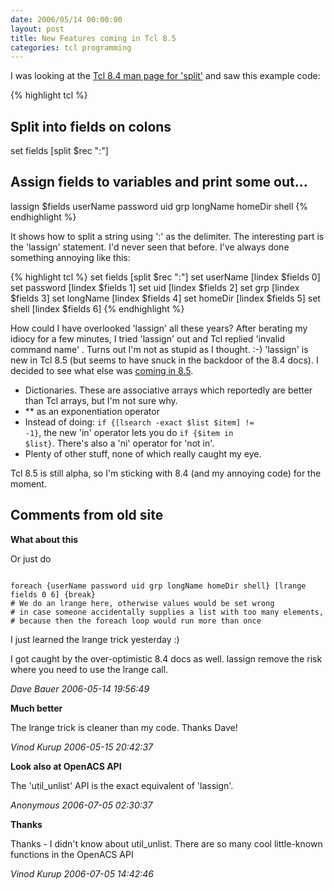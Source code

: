 ```yaml
---
date: 2006/05/14 00:00:00
layout: post
title: New Features coming in Tcl 8.5
categories: tcl programming
---
```


I was looking at the [Tcl 8.4 man page for 'split'](http://www.tcl.tk/man/tcl8.4/TclCmd/split.htm) and saw this example code:

{% highlight tcl %}
## Split into fields on colons
set fields [split $rec ":"]
## Assign fields to variables and print some out...
lassign $fields userName password uid grp longName homeDir shell
{% endhighlight %}

It shows how to split a string using ':' as the delimiter. The interesting part is the 'lassign' statement. I'd never seen that before. I've always done something annoying like this:

{% highlight tcl %}
set fields [split $rec ":"]
set userName [lindex $fields 0]
set password [lindex $fields 1]
set uid [lindex $fields 2]
set grp [lindex $fields 3]
set longName [lindex $fields 4]
set homeDir [lindex $fields 5]
set shell [lindex $fields 6]
{% endhighlight %}

How could I have overlooked 'lassign' all these years? After berating my idiocy for a few minutes, I tried 'lassign' out and Tcl replied 'invalid command name' . Turns out I'm not as stupid as I thought. :-) 'lassign' is new in Tcl 8.5 (but seems to have snuck in the backdoor of the 8.4 docs). I decided to see what else was [coming in 8.5](http://www.tcl.tk/software/tcltk/8.5.html).

- Dictionaries. These are associative arrays which reportedly are better than Tcl arrays, but I'm not sure why.
- ** as an exponentiation operator
- Instead of doing: <code>if {[lsearch -exact $list $item] != -1}</code>, the new 'in' operator lets you do <code>if {$item in $list}</code>. There's also a 'ni' operator for 'not in'.
- Plenty of other stuff, none of which really caught my eye.

Tcl 8.5 is still alpha, so I'm sticking with 8.4 (and my annoying
code) for the moment.

<div id="comment-box">
<h2>Comments from old site</h2>

<div class="one-comment">
<p><b>What about this</b></p>
<p>
Or just do
</p>

<pre><code>
foreach {userName password uid grp longName homeDir shell} [lrange fields 0 6] {break}
# We do an lrange here, otherwise values would be set wrong
# in case someone accidentally supplies a list with too many elements,
# because then the foreach loop would run more than once
</code></pre>
<p>
I just learned the lrange trick yesterday :)
</p>
<p>
I got caught by the over-optimistic 8.4 docs as well. lassign remove
the risk where you need to use the lrange call.
</p>
<address class="signature">
<span class="author">Dave Bauer</span>
<span class="date">2006-05-14 19:56:49</span>
</address>
</div>

<div class="my-comment">
<p><b>Much better</b></p>
<p>
The lrange trick is cleaner than my code. Thanks Dave!
</p>
<address class="signature">
<span class="author">Vinod Kurup</span>
<span class="date">2006-05-15 20:42:37</span>
</address>
</div>

<div class="one-comment">
<p><b>Look also at OpenACS API</b></p>
<p>
The 'util_unlist' API is the exact equivalent of 'lassign'.
</p>
<address class="signature">
<span class="author">Anonymous</span>
<span class="date">2006-07-05 02:30:37</span>
</address>
</div>

<div class="my-comment">
<p><b>Thanks</b></p>
<p>
Thanks - I didn't know about util_unlist. There are so many cool
little-known functions in the OpenACS API
</p>
<address class="signature">
<span class="author">Vinod Kurup</span>
<span class="date">2006-07-05 14:42:46</span>
</address>
</div>

</div>
